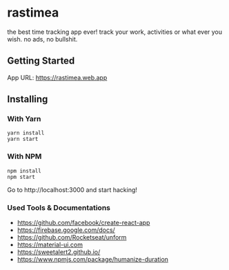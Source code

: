 # rastimea
the best time tracking app ever! track your work, activities or what ever you wish. no ads, no bullshit.

## Getting Started
App URL: https://rastimea.web.app

## Installing

### With Yarn

```shell
yarn install
yarn start
```

### With NPM

```shell
npm install
npm start
```

Go to http://localhost:3000 and start hacking!

### Used Tools & Documentations

* https://github.com/facebook/create-react-app
* https://firebase.google.com/docs/
* https://github.com/Rocketseat/unform
* https://material-ui.com
* https://sweetalert2.github.io/
* https://www.npmjs.com/package/humanize-duration
